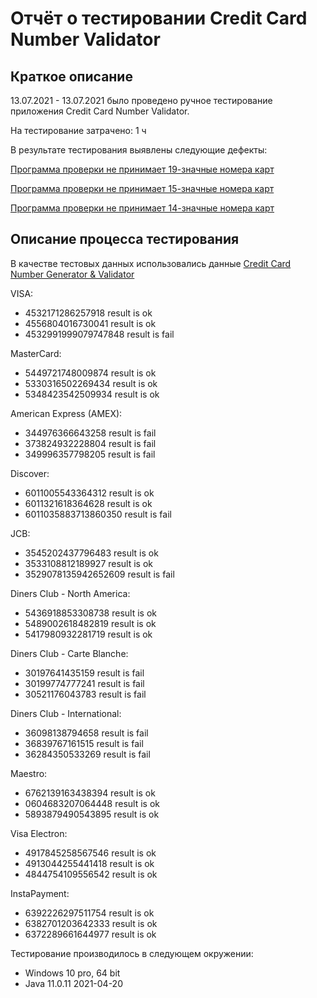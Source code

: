 # Отчёт о тестировании Credit Card Number Validator

## Краткое описание

13.07.2021 - 13.07.2021 было проведено ручное тестирование приложения Credit Card Number Validator.

На тестирование затрачено: 1 ч

В результате тестирования выявлены следующие дефекты: 

[Программа проверки не принимает 19-значные номера карт](https://github.com/iva1111/java1.1-Credit-Card/issues/1)

[Программа проверки не принимает 15-значные номера карт](https://github.com/iva1111/java1.1-Credit-Card/issues/2)

[Программа проверки не принимает 14-значные номера карт](https://github.com/iva1111/java1.1-Credit-Card/issues/3)

## Описание процесса тестирования

В качестве тестовых данных использовались данные 
[Credit Card Number Generator & Validator](https://www.freeformatter.com/credit-card-number-generator-validator.html)

VISA:
- 4532171286257918   result is ok
- 4556804016730041   result is ok
- 4532991999079747848    result is fail

MasterCard:
- 5449721748009874   result is ok
- 5330316502269434   result is ok
- 5348423542509934   result is ok

American Express (AMEX):
- 344976366643258    result is fail
- 373824932228804    result is fail
- 349996357798205    result is fail

Discover:
- 6011005543364312   result is ok
- 6011321618364628   result is ok
- 6011035883713860350   result is fail

JCB:
- 3545202437796483    result is ok
- 3533108812189927    result is ok
- 3529078135942652609    result is fail

Diners Club - North America:
- 5436918853308738    result is ok
- 5489002618482819    result is ok
- 5417980932281719    result is ok

Diners Club - Carte Blanche:
- 30197641435159    result is fail
- 30199774777241    result is fail
- 30521176043783    result is fail

Diners Club - International:
- 36098138794658    result is fail
- 36839767161515    result is fail
- 36284350533269    result is fail

Maestro:
- 6762139163438394    result is ok
- 0604683207064448    result is ok
- 5893879490543895    result is ok

Visa Electron:
- 4917845258567546   result is ok
- 4913044255441418   result is ok
- 4844754109556542   result is ok

InstaPayment:
- 6392226297511754   result is ok
- 6382701203642333   result is ok
- 6372289661644977   result is ok



Тестирование производилось в следующем окружении:

- Windows 10 pro, 64 bit
- Java 11.0.11 2021-04-20
